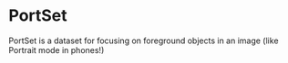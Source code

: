 # PortSet
PortSet is a dataset for focusing on foreground objects in an image (like Portrait mode in phones!)
